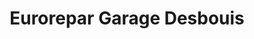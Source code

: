 ---
title: "Eurorepar Garage Desbouis"
url: /treteau/eurorepar-garage-desbouis/
shop: Autowerkstatt
---